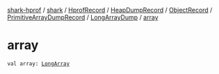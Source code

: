 [shark-hprof](../../../../../../index.md) / [shark](../../../../../index.md) / [HprofRecord](../../../../index.md) / [HeapDumpRecord](../../../index.md) / [ObjectRecord](../../index.md) / [PrimitiveArrayDumpRecord](../index.md) / [LongArrayDump](index.md) / [array](./array.md)

# array

`val array: `[`LongArray`](https://kotlinlang.org/api/latest/jvm/stdlib/kotlin/-long-array/index.html)
